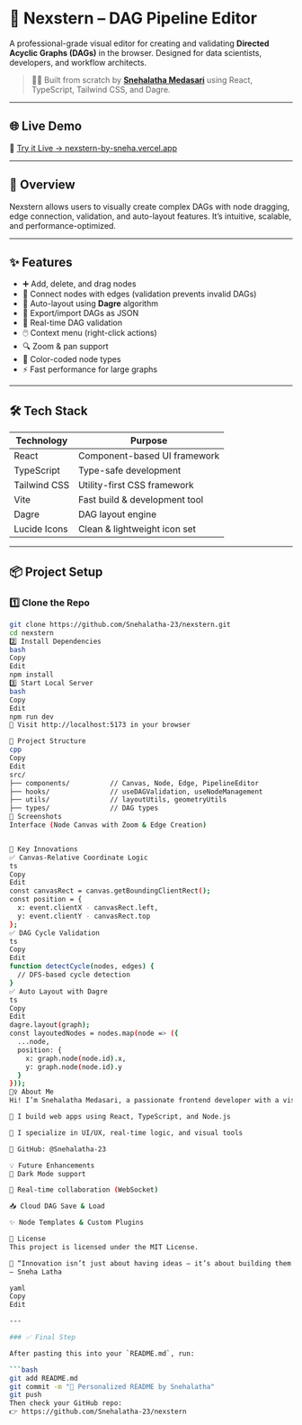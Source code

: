# 🚀 Nexstern – DAG Pipeline Editor  
A professional-grade visual editor for creating and validating **Directed Acyclic Graphs (DAGs)** in the browser. Designed for data scientists, developers, and workflow architects.

> 👩‍💻 Built from scratch by [**Snehalatha Medasari**](https://github.com/Snehalatha-23) using React, TypeScript, Tailwind CSS, and Dagre.

---

## 🌐 Live Demo  
🎯 [Try it Live → nexstern-by-sneha.vercel.app](https://nexstern-by-sneha.vercel.app)

---

## 🧠 Overview

Nexstern allows users to visually create complex DAGs with node dragging, edge connection, validation, and auto-layout features. It’s intuitive, scalable, and performance-optimized.

---

## ✨ Features

- ➕ Add, delete, and drag nodes
- 🔗 Connect nodes with edges (validation prevents invalid DAGs)
- 📐 Auto-layout using **Dagre** algorithm
- 🧾 Export/import DAGs as JSON
- 🎯 Real-time DAG validation
- 🖱️ Context menu (right-click actions)
- 🔍 Zoom & pan support
- 🌈 Color-coded node types
- ⚡ Fast performance for large graphs

---

## 🛠️ Tech Stack

| Technology       | Purpose                            |
|------------------|-------------------------------------|
| React            | Component-based UI framework        |
| TypeScript       | Type-safe development               |
| Tailwind CSS     | Utility-first CSS framework         |
| Vite             | Fast build & development tool       |
| Dagre            | DAG layout engine                   |
| Lucide Icons     | Clean & lightweight icon set        |

---

## 📦 Project Setup

### 1️⃣ Clone the Repo

```bash
git clone https://github.com/Snehalatha-23/nexstern.git
cd nexstern
2️⃣ Install Dependencies
bash
Copy
Edit
npm install
3️⃣ Start Local Server
bash
Copy
Edit
npm run dev
🔗 Visit http://localhost:5173 in your browser

📁 Project Structure
cpp
Copy
Edit
src/
├── components/          // Canvas, Node, Edge, PipelineEditor
├── hooks/               // useDAGValidation, useNodeManagement
├── utils/               // layoutUtils, geometryUtils
├── types/               // DAG types
📸 Screenshots
Interface (Node Canvas with Zoom & Edge Creation)


🧠 Key Innovations
✅ Canvas-Relative Coordinate Logic
ts
Copy
Edit
const canvasRect = canvas.getBoundingClientRect();
const position = {
  x: event.clientX - canvasRect.left,
  y: event.clientY - canvasRect.top
};
✅ DAG Cycle Validation
ts
Copy
Edit
function detectCycle(nodes, edges) {
  // DFS-based cycle detection
}
✅ Auto Layout with Dagre
ts
Copy
Edit
dagre.layout(graph);
const layoutedNodes = nodes.map(node => ({
  ...node,
  position: {
    x: graph.node(node.id).x,
    y: graph.node(node.id).y
  }
}));
🙋‍♀️ About Me
Hi! I’m Snehalatha Medasari, a passionate frontend developer with a vision to simplify complex interfaces through innovation and interactivity.

🔭 I build web apps using React, TypeScript, and Node.js

🎯 I specialize in UI/UX, real-time logic, and visual tools

💼 GitHub: @Snehalatha-23

💡 Future Enhancements
🌙 Dark Mode support

🔁 Real-time collaboration (WebSocket)

📥 Cloud DAG Save & Load

✨ Node Templates & Custom Plugins

📄 License
This project is licensed under the MIT License.

🧠 “Innovation isn’t just about having ideas — it’s about building them.”
— Sneha Latha

yaml
Copy
Edit

---

### ✅ Final Step

After pasting this into your `README.md`, run:

```bash
git add README.md
git commit -m "📄 Personalized README by Snehalatha"
git push
Then check your GitHub repo:
👉 https://github.com/Snehalatha-23/nexstern
